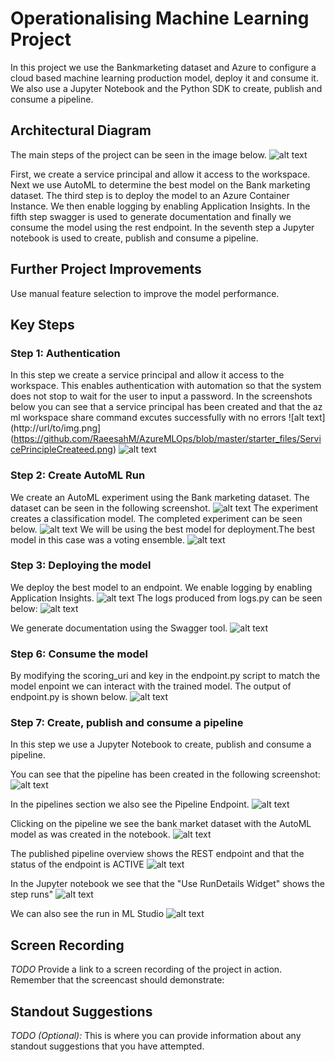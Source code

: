 # Operationalising Machine Learning Project

In this project we use the Bankmarketing dataset and Azure to configure a cloud based machine learning production model, deploy it and consume it. We also use a Jupyter Notebook and the Python SDK to create, publish and consume a pipeline. 

## Architectural Diagram
The main steps of the project can be seen in the image below.
![alt text](https://github.com/RaeesahM/AzureMLOps/blob/master/starter_files/ArchitecturalDiagram.png)

First, we create a service principal and allow it access to the workspace. Next we use AutoML to determine the best model on the Bank marketing dataset. The third step is to deploy the model to an Azure Container Instance. We then enable logging by enabling Application Insights. In the fifth step swagger is used to generate documentation and finally we consume the model using the rest endpoint. In the seventh step a Jupyter notebook is used to create, publish and consume a pipeline.

## Further Project Improvements
Use manual feature selection to improve the model performance.


## Key Steps
### Step 1: Authentication 
In this step we create a service principal and allow it access to the workspace. This enables authentication with automation so that the system does not stop to wait for the user to input a password. In the screenshots below you can see that a service principal has been created and that the az ml workspace share command excutes successfully with no errors
![alt text](http://url/to/img.png](https://github.com/RaeesahM/AzureMLOps/blob/master/starter_files/ServicePrincipleCreateed.png)
![alt text](https://github.com/RaeesahM/AzureMLOps/blob/master/starter_files/AuthenticationProof.png)

### Step 2: Create AutoML Run
We create an AutoML experiment using the Bank marketing dataset. The dataset can be seen in the following screenshot.
![alt text](https://github.com/RaeesahM/AzureMLOps/blob/master/starter_files/DatasetAvailable.png)
The experiment creates a classification model. The completed experiment can be seen below.
![alt text](https://github.com/RaeesahM/AzureMLOps/blob/master/starter_files/ExperimentCompleted.png)
We will be using the best model for deployment.The best model in this case was a voting ensemble.
![alt text](https://github.com/RaeesahM/AzureMLOps/blob/master/starter_files/AutoMLBestModel.png)

### Step 3: Deploying the model
We deploy the best model to an endpoint. We enable logging by enabling Application Insights.
![alt text](https://github.com/RaeesahM/AzureMLOps/blob/master/starter_files/ApplicationInsightsEnabled.png)
The logs produced from logs.py can be seen below:
![alt text](https://github.com/RaeesahM/AzureMLOps/blob/master/starter_files/logs.pyOutput.png)

We generate documentation using the Swagger tool.
![alt text](https://github.com/RaeesahM/AzureMLOps/blob/master/starter_files/SwaggerRunning.png)

### Step 6: Consume the model
By modifying the scoring_uri and key in the endpoint.py script to match the model enpoint we can interact with the trained model. The output of endpoint.py is shown below.
![alt text](https://github.com/RaeesahM/AzureMLOps/blob/master/starter_files/EndpointRuns.png)

### Step 7: Create, publish and consume a pipeline
In this step we use a Jupyter Notebook to create, publish and consume a pipeline. 

You can see that the pipeline has been created in the following screenshot:
![alt text](https://github.com/RaeesahM/AzureMLOps/blob/master/starter_files/PipelinesCreated.png)

In the pipelines section we also see the Pipeline Endpoint.
![alt text](https://github.com/RaeesahM/AzureMLOps/blob/master/starter_files/PublishedPipelineEndpoint.png)

Clicking on the pipeline we see the bank market dataset with the AutoML model as was created in the notebook.
![alt text](https://github.com/RaeesahM/AzureMLOps/blob/master/starter_files/BankmarketingWithAutoML.png)

The published pipeline overview shows the REST endpoint and that the status of the endpoint is ACTIVE
![alt text]()

In the Jupyter notebook we see that the "Use RunDetails Widget" shows the step runs"
![alt text](https://github.com/RaeesahM/AzureMLOps/blob/master/starter_files/ShowsStepRuns.png)

We can also see the run in ML Studio
![alt text](https://github.com/RaeesahM/AzureMLOps/blob/master/starter_files/ScheduledJob.png)


## Screen Recording
*TODO* Provide a link to a screen recording of the project in action. Remember that the screencast should demonstrate:

## Standout Suggestions
*TODO (Optional):* This is where you can provide information about any standout suggestions that you have attempted.
